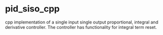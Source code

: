 # pid_siso_cpp

cpp implementation of a single input single output proportional, integral and derivative controller. The controller has functionality for integral term reset.